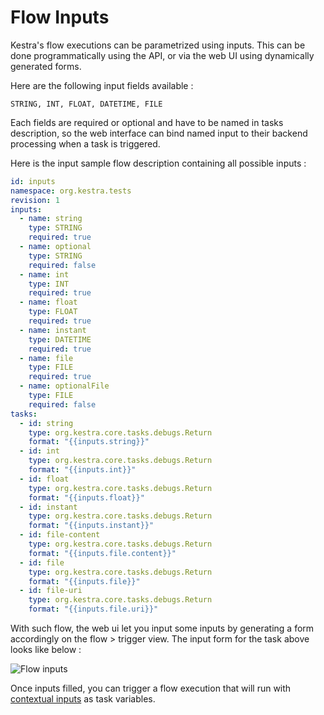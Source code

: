 # Flow Inputs

Kestra's flow executions can be parametrized using inputs. This can be done programmatically using the API, or via the web UI using dynamically generated forms.

Here are the following input fields available :

`STRING, INT, FLOAT, DATETIME, FILE`

Each fields are required or optional and have to be named in tasks description, so the web interface can bind named input to their backend processing when a task is triggered.

Here is the input sample flow description containing all possible inputs :

```yaml
id: inputs
namespace: org.kestra.tests
revision: 1
inputs:
  - name: string
    type: STRING
    required: true
  - name: optional
    type: STRING
    required: false
  - name: int
    type: INT
    required: true
  - name: float
    type: FLOAT
    required: true
  - name: instant
    type: DATETIME
    required: true
  - name: file
    type: FILE
    required: true
  - name: optionalFile
    type: FILE
    required: false
tasks:
  - id: string
    type: org.kestra.core.tasks.debugs.Return
    format: "{{inputs.string}}"
  - id: int
    type: org.kestra.core.tasks.debugs.Return
    format: "{{inputs.int}}"
  - id: float
    type: org.kestra.core.tasks.debugs.Return
    format: "{{inputs.float}}"
  - id: instant
    type: org.kestra.core.tasks.debugs.Return
    format: "{{inputs.instant}}"
  - id: file-content
    type: org.kestra.core.tasks.debugs.Return
    format: "{{inputs.file.content}}"
  - id: file
    type: org.kestra.core.tasks.debugs.Return
    format: "{{inputs.file}}"
  - id: file-uri
    type: org.kestra.core.tasks.debugs.Return
    format: "{{inputs.file.uri}}"

```

With such flow, the web ui let you input some inputs by generating a form accordingly on the flow > trigger view. The input form for the task above looks like below :

![Flow inputs](/inputs/inputs.jpg)

Once inputs filled, you can trigger a flow execution that will run with [contextual inputs](/dynamic-fields) as task variables.